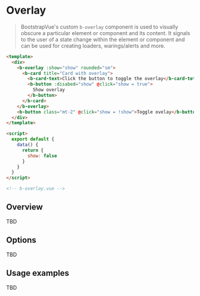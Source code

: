 # Overlay

> BootstrapVue's custom `b-overlay` component is used to visually obscure a particular element or
> component and its content. It signals to the user of a state change within the element or
> component and can be used for creating loaders, warings/alerts and more.

```html
<template>
  <div>
    <b-overlay :show="show" rounded="sm">
      <b-card title="Card with overlay">
        <b-card-text>Click the button to toggle the overlay</b-card-tet>
        <b-button :disabed="show" @click="show = true">
          Show overlay
        </b-button>
      </b-card>
    </b-overlay>
    <b-button class="mt-2" @click="show = !show">Toggle ovelay</b-button>
  </div>
</template>

<script>
  export default {
    data() {
      return {
        show: false
      }
    }
  }
</script>

<!-- b-overlay.vue -->
```

## Overview

TBD

## Options

TBD

## Usage examples

TBD
